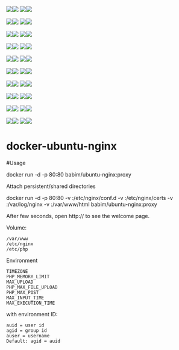 [![](https://images.microbadger.com/badges/image/babim/nginx:proxy.svg)](https://microbadger.com/images/babim/nginx:proxy "Get your own image badge on microbadger.com")[![](https://images.microbadger.com/badges/version/babim/nginx:proxy.svg)](https://microbadger.com/images/babim/nginx:proxy "Get your own version badge on microbadger.com")
[![](https://images.microbadger.com/badges/image/babim/nginx:proxy.ssh.svg)](https://microbadger.com/images/babim/nginx:proxy.ssh "Get your own image badge on microbadger.com")[![](https://images.microbadger.com/badges/version/babim/nginx:proxy.ssh.svg)](https://microbadger.com/images/babim/nginx:proxy.ssh "Get your own version badge on microbadger.com")

[![](https://images.microbadger.com/badges/image/babim/nginx:proxy.alpine.svg)](https://microbadger.com/images/babim/nginx:proxy.alpine "Get your own image badge on microbadger.com")[![](https://images.microbadger.com/badges/version/babim/nginx:proxy.alpine.svg)](https://microbadger.com/images/babim/nginx:proxy.alpine "Get your own version badge on microbadger.com")
[![](https://images.microbadger.com/badges/image/babim/nginx:proxy.alpine.ssh.svg)](https://microbadger.com/images/babim/nginx:proxy.alpine.ssh "Get your own image badge on microbadger.com")[![](https://images.microbadger.com/badges/version/babim/nginx:proxy.alpine.ssh.svg)](https://microbadger.com/images/babim/nginx:proxy.alpine.ssh "Get your own version badge on microbadger.com")

[![](https://images.microbadger.com/badges/image/babim/nginx:php5.svg)](https://microbadger.com/images/babim/nginx:php5 "Get your own image badge on microbadger.com")[![](https://images.microbadger.com/badges/version/babim/nginx:php5.svg)](https://microbadger.com/images/babim/nginx:php5 "Get your own version badge on microbadger.com")
[![](https://images.microbadger.com/badges/image/babim/nginx:php5.ssh.svg)](https://microbadger.com/images/babim/nginx:php5.ssh "Get your own image badge on microbadger.com")[![](https://images.microbadger.com/badges/version/babim/nginx:php5.ssh.svg)](https://microbadger.com/images/babim/nginx:php5.ssh "Get your own version badge on microbadger.com")

[![](https://images.microbadger.com/badges/image/babim/nginx:php5.cron.svg)](https://microbadger.com/images/babim/nginx:php5.cron "Get your own image badge on microbadger.com")[![](https://images.microbadger.com/badges/version/babim/nginx:php5.cron.svg)](https://microbadger.com/images/babim/nginx:php5.cron "Get your own version badge on microbadger.com")
[![](https://images.microbadger.com/badges/image/babim/nginx:php5.cron.ssh.svg)](https://microbadger.com/images/babim/nginx:php5.cron.ssh "Get your own image badge on microbadger.com")[![](https://images.microbadger.com/badges/version/babim/nginx:php5.cron.ssh.svg)](https://microbadger.com/images/babim/nginx:php5.cron.ssh "Get your own version badge on microbadger.com")

[![](https://images.microbadger.com/badges/image/babim/nginx:php5.alpine.svg)](https://microbadger.com/images/babim/nginx:php5.alpine "Get your own image badge on microbadger.com")[![](https://images.microbadger.com/badges/version/babim/nginx:php5.alpine.svg)](https://microbadger.com/images/babim/nginx:php5.alpine "Get your own version badge on microbadger.com")
[![](https://images.microbadger.com/badges/image/babim/nginx:php5.alpine.ssh.svg)](https://microbadger.com/images/babim/nginx:php5.alpine.ssh "Get your own image badge on microbadger.com")[![](https://images.microbadger.com/badges/version/babim/nginx:php5.alpine.ssh.svg)](https://microbadger.com/images/babim/nginx:php5.alpine.ssh "Get your own version badge on microbadger.com")

[![](https://images.microbadger.com/badges/image/babim/nginx:php5.alpine.cron.svg)](https://microbadger.com/images/babim/nginx:php5.alpine.cron "Get your own image badge on microbadger.com")[![](https://images.microbadger.com/badges/version/babim/nginx:php5.alpine.cron.svg)](https://microbadger.com/images/babim/nginx:php5.alpine.cron "Get your own version badge on microbadger.com")
[![](https://images.microbadger.com/badges/image/babim/nginx:php5.alpine.cron.ssh.svg)](https://microbadger.com/images/babim/nginx:php5.alpine.cron.ssh "Get your own image badge on microbadger.com")[![](https://images.microbadger.com/badges/version/babim/nginx:php5.alpine.cron.ssh.svg)](https://microbadger.com/images/babim/nginx:php5.alpine.cron.ssh "Get your own version badge on microbadger.com")

[![](https://images.microbadger.com/badges/image/babim/nginx:php7.svg)](https://microbadger.com/images/babim/nginx:php7 "Get your own image badge on microbadger.com")[![](https://images.microbadger.com/badges/version/babim/nginx:php7.svg)](https://microbadger.com/images/babim/nginx:php7 "Get your own version badge on microbadger.com")
[![](https://images.microbadger.com/badges/image/babim/nginx:php7.ssh.svg)](https://microbadger.com/images/babim/nginx:php7.ssh "Get your own image badge on microbadger.com")[![](https://images.microbadger.com/badges/version/babim/nginx:php7.ssh.svg)](https://microbadger.com/images/babim/nginx:php7.ssh "Get your own version badge on microbadger.com")

[![](https://images.microbadger.com/badges/image/babim/nginx:php7.cron.svg)](https://microbadger.com/images/babim/nginx:php7.cron "Get your own image badge on microbadger.com")[![](https://images.microbadger.com/badges/version/babim/nginx:php7.cron.svg)](https://microbadger.com/images/babim/nginx:php7.cron "Get your own version badge on microbadger.com")
[![](https://images.microbadger.com/badges/image/babim/nginx:php7.cron.ssh.svg)](https://microbadger.com/images/babim/nginx:php7.cron.ssh "Get your own image badge on microbadger.com")[![](https://images.microbadger.com/badges/version/babim/nginx:php7.cron.ssh.svg)](https://microbadger.com/images/babim/nginx:php7.cron.ssh "Get your own version badge on microbadger.com")

[![](https://images.microbadger.com/badges/image/babim/nginx:php7.alpine.svg)](https://microbadger.com/images/babim/nginx:php7.alpine "Get your own image badge on microbadger.com")[![](https://images.microbadger.com/badges/version/babim/nginx:php7.alpine.svg)](https://microbadger.com/images/babim/nginx:php7.alpine "Get your own version badge on microbadger.com")
[![](https://images.microbadger.com/badges/image/babim/nginx:php7.alpine.ssh.svg)](https://microbadger.com/images/babim/nginx:php7.alpine.ssh "Get your own image badge on microbadger.com")[![](https://images.microbadger.com/badges/version/babim/nginx:php7.alpine.ssh.svg)](https://microbadger.com/images/babim/nginx:php7.alpine.ssh "Get your own version badge on microbadger.com")

[![](https://images.microbadger.com/badges/image/babim/nginx:php7.alpine.cron.svg)](https://microbadger.com/images/babim/nginx:php7.alpine.cron "Get your own image badge on microbadger.com")[![](https://images.microbadger.com/badges/version/babim/nginx:php7.alpine.cron.svg)](https://microbadger.com/images/babim/nginx:php7.alpine.cron "Get your own version badge on microbadger.com")
[![](https://images.microbadger.com/badges/image/babim/nginx:php7.alpine.cron.ssh.svg)](https://microbadger.com/images/babim/nginx:php7.alpine.cron.ssh "Get your own image badge on microbadger.com")[![](https://images.microbadger.com/badges/version/babim/nginx:php7.alpine.cron.ssh.svg)](https://microbadger.com/images/babim/nginx:php7.alpine.cron.ssh "Get your own version badge on microbadger.com")

# docker-ubuntu-nginx

#Usage

docker run -d -p 80:80 babim/ubuntu-nginx:proxy

Attach persistent/shared directories

docker run -d -p 80:80 -v <sites-enabled-dir>:/etc/nginx/conf.d -v <certs-dir>:/etc/nginx/certs -v <log-dir>:/var/log/nginx -v <html-dir>:/var/www/html babim/ubuntu-nginx:proxy

After few seconds, open http://<host> to see the welcome page.


Volume:
```
/var/www
/etc/nginx
/etc/php
```

Environment
```
TIMEZONE
PHP_MEMORY_LIMIT
MAX_UPLOAD
PHP_MAX_FILE_UPLOAD
PHP_MAX_POST
MAX_INPUT_TIME
MAX_EXECUTION_TIME
```
with environment ID:
```
auid = user id
agid = group id
auser = username
Default: agid = auid
```
